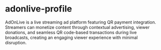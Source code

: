 # adonlive-profile
AdOnLive is a live streaming ad platform featuring QR payment integration. Streamers can monetize content through contextual advertising, viewer donations, and seamless QR code-based transactions during live broadcasts, creating an engaging viewer experience with minimal disruption.
